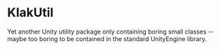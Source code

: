 KlakUtil
========

Yet another Unity utility package only containing boring small classes -- maybe
too boring to be contained in the standard UnityEngine library.
